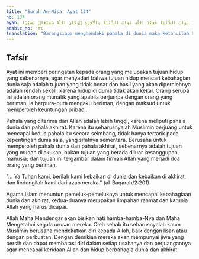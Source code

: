 ```yaml
---
title: "Surah An-Nisa' Ayat 134"
no: 134
ayah: مَنْ كَانَ يُرِيْدُ ثَوَابَ الدُّنْيَا فَعِنْدَ اللّٰهِ ثَوَابُ الدُّنْيَا وَالْاٰخِرَةِ ۗوَكَانَ اللّٰهُ سَمِيْعًاۢ بَصِيْرًا ࣖ 
arabic_no: ١٣٤
translation: "Barangsiapa menghendaki pahala di dunia maka ketahuilah bahwa di sisi Allah ada pahala dunia dan akhirat. Dan Allah Maha Mendengar, Maha Melihat."
---
```


## Tafsir

Ayat ini memberi peringatan kepada orang yang melupakan tujuan hidup yang sebenarnya, agar menyadari bahwa tujuan hidup mencari kebahagian dunia saja adalah tujuan yang tidak benar dan hasil yang akan diperolehnya adalah rendah sekali, karena hidup di dunia tidak akan kekal. Orang serupa ini adalah orang munafik yang apabila berjumpa dengan orang yang beriman, ia berpura-pura mengaku beriman, dengan maksud untuk memperoleh keuntungan pribadi.

Pahala yang diterima dari Allah adalah lebih tinggi, karena meliputi pahala dunia dan pahala akhirat. Karena itu seharusnyalah Muslimin berjuang untuk mencapai kedua pahala itu secara seimbang, tidak hanya tertarik pada kepentingan dunia saja, yang sifatnya sementara. Berusaha untuk memperoleh pahala dunia dan pahala akhirat, sebenarnya adalah tujuan yang mudah dilakukan, bukan tujuan yang berada diluar kesanggupan manusia; dan tujuan ini tergambar dalam firman Allah yang merjadi doa orang yang beriman.

"... Ya Tuhan kami, berilah kami kebaikan di dunia dan kebaikan di akhirat, dan lindungilah kami dari azab neraka." (al-Baqarah/2:201).

Agama Islam menuntun pemeluk-pemeluknya untuk mencapai kebahagiaan dunia dan akhirat, kedua-duanya merupakan limpahan rahmat dan karunia Allah yang harus dicapai.

Allah Maha Mendengar akan bisikan hati hamba-hamba-Nya dan Maha Mengetahui segala urusan mereka. Oleh sebab itu seharusnyalah kaum Muslimin berusaha mendekatkan diri kepada Allah, baik dengan lisan atau dengan perbuatan. Dengan demikian mereka akan mempunyai jiwa yang bersih dan dapat membatasi diri dalam setiap usahanya dan perjuangannya agar mencapai keridaan Allah dan hidup berbahagia dunia dan akhirat.
